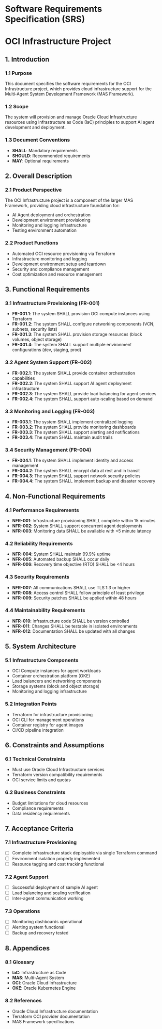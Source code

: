 # Software Requirements Specification (SRS)
# OCI Infrastructure Project

## 1. Introduction

### 1.1 Purpose
This document specifies the software requirements for the OCI Infrastructure project, which provides cloud infrastructure support for the Multi-Agent System Development Framework (MAS Framework).

### 1.2 Scope
The system will provision and manage Oracle Cloud Infrastructure resources using Infrastructure as Code (IaC) principles to support AI agent development and deployment.

### 1.3 Document Conventions
- **SHALL**: Mandatory requirements
- **SHOULD**: Recommended requirements
- **MAY**: Optional requirements

## 2. Overall Description

### 2.1 Product Perspective
The OCI Infrastructure project is a component of the larger MAS Framework, providing cloud infrastructure foundation for:
- AI Agent deployment and orchestration
- Development environment provisioning
- Monitoring and logging infrastructure
- Testing environment automation

### 2.2 Product Functions
- Automated OCI resource provisioning via Terraform
- Infrastructure monitoring and logging
- Development environment setup and teardown
- Security and compliance management
- Cost optimization and resource management

## 3. Functional Requirements

### 3.1 Infrastructure Provisioning (FR-001)
- **FR-001.1**: The system SHALL provision OCI compute instances using Terraform
- **FR-001.2**: The system SHALL configure networking components (VCN, subnets, security lists)
- **FR-001.3**: The system SHALL provision storage resources (block volumes, object storage)
- **FR-001.4**: The system SHALL support multiple environment configurations (dev, staging, prod)

### 3.2 Agent System Support (FR-002)
- **FR-002.1**: The system SHALL provide container orchestration capabilities
- **FR-002.2**: The system SHALL support AI agent deployment infrastructure
- **FR-002.3**: The system SHALL provide load balancing for agent services
- **FR-002.4**: The system SHALL support auto-scaling based on demand

### 3.3 Monitoring and Logging (FR-003)
- **FR-003.1**: The system SHALL implement centralized logging
- **FR-003.2**: The system SHALL provide monitoring dashboards
- **FR-003.3**: The system SHALL support alerting and notifications
- **FR-003.4**: The system SHALL maintain audit trails

### 3.4 Security Management (FR-004)
- **FR-004.1**: The system SHALL implement identity and access management
- **FR-004.2**: The system SHALL encrypt data at rest and in transit
- **FR-004.3**: The system SHALL support network security policies
- **FR-004.4**: The system SHALL implement backup and disaster recovery

## 4. Non-Functional Requirements

### 4.1 Performance Requirements
- **NFR-001**: Infrastructure provisioning SHALL complete within 15 minutes
- **NFR-002**: System SHALL support concurrent agent deployments
- **NFR-003**: Monitoring data SHALL be available with <5 minute latency

### 4.2 Reliability Requirements
- **NFR-004**: System SHALL maintain 99.9% uptime
- **NFR-005**: Automated backup SHALL occur daily
- **NFR-006**: Recovery time objective (RTO) SHALL be <4 hours

### 4.3 Security Requirements
- **NFR-007**: All communications SHALL use TLS 1.3 or higher
- **NFR-008**: Access control SHALL follow principle of least privilege
- **NFR-009**: Security patches SHALL be applied within 48 hours

### 4.4 Maintainability Requirements
- **NFR-010**: Infrastructure code SHALL be version controlled
- **NFR-011**: Changes SHALL be testable in isolated environments
- **NFR-012**: Documentation SHALL be updated with all changes

## 5. System Architecture

### 5.1 Infrastructure Components
- OCI Compute instances for agent workloads
- Container orchestration platform (OKE)
- Load balancers and networking components
- Storage systems (block and object storage)
- Monitoring and logging infrastructure

### 5.2 Integration Points
- Terraform for infrastructure provisioning
- OCI CLI for management operations
- Container registry for agent images
- CI/CD pipeline integration

## 6. Constraints and Assumptions

### 6.1 Technical Constraints
- Must use Oracle Cloud Infrastructure services
- Terraform version compatibility requirements
- OCI service limits and quotas

### 6.2 Business Constraints
- Budget limitations for cloud resources
- Compliance requirements
- Data residency requirements

## 7. Acceptance Criteria

### 7.1 Infrastructure Provisioning
- [ ] Complete infrastructure stack deployable via single Terraform command
- [ ] Environment isolation properly implemented
- [ ] Resource tagging and cost tracking functional

### 7.2 Agent Support
- [ ] Successful deployment of sample AI agent
- [ ] Load balancing and scaling verification
- [ ] Inter-agent communication working

### 7.3 Operations
- [ ] Monitoring dashboards operational
- [ ] Alerting system functional
- [ ] Backup and recovery tested

## 8. Appendices

### 8.1 Glossary
- **IaC**: Infrastructure as Code
- **MAS**: Multi-Agent System
- **OCI**: Oracle Cloud Infrastructure
- **OKE**: Oracle Kubernetes Engine

### 8.2 References
- Oracle Cloud Infrastructure documentation
- Terraform OCI provider documentation
- MAS Framework specifications

